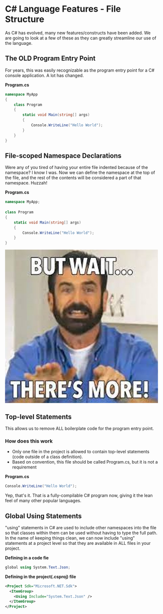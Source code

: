 # C# Language Features - File Structure
As C# has evolved, many new features/constructs have been added.  We are going to look at a few of these as they can greatly streamline our use of the language.



## The OLD Program Entry Point
For years, this was easily recognizable as the program entry point for a C# console application. A lot has changed.  

**Program.cs**
```csharp
namespace MyApp
{
    class Program
    {
        static void Main(string[] args)
        {
            Console.WriteLine("Hello World");
        }
    }
}
```
## File-scoped Namespace Declarations
Were any of you tired of having your entire file indented because of the namespace?  I know I was.  Now we can define the namespace at the top of the file, and the rest of the contents will be considered a part of that namespace.  Huzzah!

**Program.cs**
```csharp
namespace MyApp;

class Program
{
    static void Main(string[] args)
    {
        Console.WriteLine("Hello World");
    }
}
```
![But wait, there's more!](../Images/4/TheresMore.jpg)
## Top-level Statements
This allows us to remove ALL boilerplate code for the program entry point.
### How does this work
- Only one file in the project is allowed to contain top-level statements (code outside of a class definition).
- Based on convention, this file should be called Program.cs, but it is not a requirement

**Program.cs**
```csharp
Console.WriteLine("Hello World");
```
Yep, that's it.  That is a fully-compilable C# program now, giving it the lean feel of many other popular languages.

## Global Using Statements
"using" statements in C# are used to include other namespaces into the file so that classes within them can be used without having to type the full path.  In the name of keeping things clean, we can now include "using" statements at a project level so that they are available in ALL files in your project.

**Defining in a code fie**
```csharp
global using System.Text.Json;
```
**Defining in the project(.csproj) file**
```xml
<Project Sdk="Microsoft.NET.Sdk">
  <ItemGroup>
    <Using Include="System.Text.Json" />
  </ItemGroup>
</Project>
```
